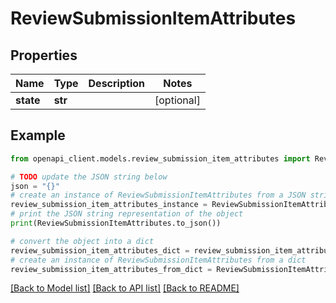 # ReviewSubmissionItemAttributes


## Properties

Name | Type | Description | Notes
------------ | ------------- | ------------- | -------------
**state** | **str** |  | [optional] 

## Example

```python
from openapi_client.models.review_submission_item_attributes import ReviewSubmissionItemAttributes

# TODO update the JSON string below
json = "{}"
# create an instance of ReviewSubmissionItemAttributes from a JSON string
review_submission_item_attributes_instance = ReviewSubmissionItemAttributes.from_json(json)
# print the JSON string representation of the object
print(ReviewSubmissionItemAttributes.to_json())

# convert the object into a dict
review_submission_item_attributes_dict = review_submission_item_attributes_instance.to_dict()
# create an instance of ReviewSubmissionItemAttributes from a dict
review_submission_item_attributes_from_dict = ReviewSubmissionItemAttributes.from_dict(review_submission_item_attributes_dict)
```
[[Back to Model list]](../README.md#documentation-for-models) [[Back to API list]](../README.md#documentation-for-api-endpoints) [[Back to README]](../README.md)


